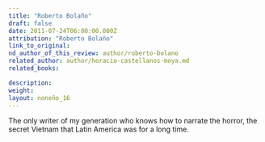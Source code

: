 ```yaml
---
title: "Roberto Bolaño"
draft: false
date: 2011-07-24T06:00:00.000Z
attribution: "Roberto Bolaño"
link_to_original:
nd_author_of_this_review: author/roberto-bolano
related_author: author/horacio-castellanos-moya.md
related_books:

description:
weight:
layout: noneño_16
---
```

The only writer of my generation who knows how to narrate the horror, the secret Vietnam that Latin America was for a long time.

